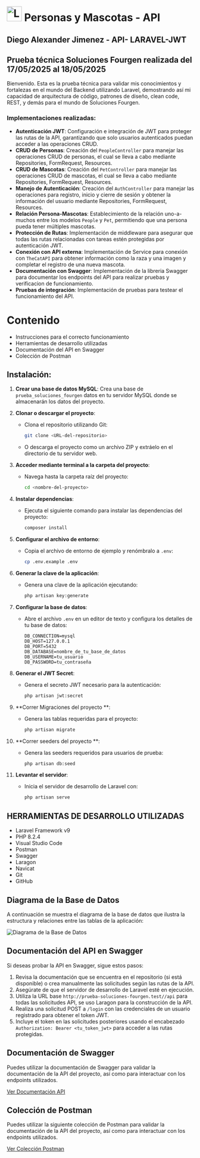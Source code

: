 # <img src="https://w7.pngwing.com/pngs/399/620/png-transparent-laravel-hd-logo.png" alt="Laravel Logo" width="40" height="40"/> Personas y Mascotas - API

## Diego Alexander Jimenez - API- LARAVEL-JWT

## Prueba técnica Soluciones Fourgen realizada del 17/05/2025 al 18/05/2025

Bienvenido. Esta es la prueba técnica para validar mis conocimientos y fortalezas en el mundo del Backend utilizando Laravel, demostrando así mi capacidad de arquitectura de código, patrones de diseño, clean code, REST, y demás para el mundo de Soluciones Fourgen.

### Implementaciones realizadas:

- **Autenticación JWT**: Configuración e integración de JWT para proteger las rutas de la API, garantizando que solo usuarios autenticados puedan acceder a las operaciones CRUD.
- **CRUD de Personas**: Creación del `PeopleController` para manejar las operaciones CRUD de personas, el cual se lleva a cabo mediante Repositories, FormRequest, Resources.
- **CRUD de Mascotas**: Creación del `PetController` para manejar las operaciones CRUD de mascotas, el cual se lleva a cabo mediante Repositories, FormRequest, Resources.
- **Manejo de Autenticación**: Creación del `AuthController` para manejar las operaciones para registro, inicio y cierre de sesión y obtener la información del usuario mediante Repositories, FormRequest, Resources.
- **Relación Persona-Mascotas**: Establecimiento de la relación uno-a-muchos entre los modelos `People` y `Pet`, permitiendo que una persona pueda tener múltiples mascotas.
- **Protección de Rutas**: Implementación de middleware para asegurar que todas las rutas relacionadas con tareas estén protegidas por autenticación JWT.
- **Conexión con API externa**: Implementación de Service para conexión con `TheCatAPI` para obtener información como la raza y una imagen y completar el registro de una nueva mascota.
- **Documentación con Swagger**: Implementación de la libreria Swagger para documentar los endpoints del API para realizar pruebas y verificacion de funcionamiento.
- **Pruebas de integración**: Implementación de pruebas para testear el funcionamiento del API.


# Contenido
* Instrucciones para el correcto funcionamiento
* Herramientas de desarrollo utilizadas
* Documentación del API en Swagger
* Colección de Postman


## Instalación:
1. **Crear una base de datos MySQL**: Crea una base de `prueba_soluciones_fourgen` datos en tu servidor MySQL donde se almacenarán los datos del proyecto.

2. **Clonar o descargar el proyecto**:
    - Clona el repositorio utilizando Git:
      ```bash
      git clone <URL-del-repositorio>
      ```
    - O descarga el proyecto como un archivo ZIP y extráelo en el directorio de tu servidor web.

3. **Acceder mediante terminal a la carpeta del proyecto**:
    - Navega hasta la carpeta raíz del proyecto:
      ```bash
      cd <nombre-del-proyecto>
      ```

4. **Instalar dependencias**:
    - Ejecuta el siguiente comando para instalar las dependencias del proyecto:
      ```bash
      composer install
      ```

5. **Configurar el archivo de entorno**:
    - Copia el archivo de entorno de ejemplo y renómbralo a `.env`:
      ```bash
      cp .env.example .env
      ```

6. **Generar la clave de la aplicación**:
    - Genera una clave de la aplicación ejecutando:
      ```bash
      php artisan key:generate
      ```

7. **Configurar la base de datos**:
    - Abre el archivo `.env` en un editor de texto y configura los detalles de tu base de datos:
      ```plaintext
      DB_CONNECTION=mysql
      DB_HOST=127.0.0.1
      DB_PORT=5432
      DB_DATABASE=nombre_de_tu_base_de_datos
      DB_USERNAME=tu_usuario
      DB_PASSWORD=tu_contraseña
      ```

8. **Generar el JWT Secret**:
    - Genera el secreto JWT necesario para la autenticación:
      ```bash
      php artisan jwt:secret
      ```
      
9. **Correr Migraciones del proyecto **:
    - Genera las tablas requeridas para el proyecto:
      ```bash
      php artisan migrate
      ```
10. **Correr seeders del proyecto **:
    - Genera las seeders requeridos para usuarios de prueba:
      ```bash
      php artisan db:seed
      ```

11. **Levantar el servidor**:
    - Inicia el servidor de desarrollo de Laravel con:
      ```bash
      php artisan serve

## HERRAMIENTAS DE DESARROLLO UTILIZADAS
* Laravel Framework v9
* PHP 8.2.4 
* Visual Studio Code
* Postman
* Swagger
* Laragon
* Navicat
* Git
* GitHub

## Diagrama de la Base de Datos

A continuación se muestra el diagrama de la base de datos que ilustra la estructura y relaciones entre las tablas de la aplicación:

![Diagrama de la Base de Datos](https://github.com/goslip05/Prueba-Andes-Backend/blob/main/public/img/Diagrama_DB)


## Documentación del API en Swagger
Si deseas probar la API en Swagger, sigue estos pasos:
1. Revisa la documentación que se encuentra en el repositorio (si está disponible) o crea manualmente las solicitudes según las rutas de la API.
2. Asegúrate de que el servidor de desarrollo de Laravel esté en ejecución.
3. Utiliza la URL base `http://prueba-soluciones-fourgen.test//api` para todas las solicitudes API, se uso Laragon para la construcción de la API.
4. Realiza una solicitud POST a `/login` con las credenciales de un usuario registrado para obtener el token JWT.
5. Incluye el token en las solicitudes posteriores usando el encabezado `Authorization: Bearer <tu_token_jwt>` para acceder a las rutas protegidas.

## Documentación de Swagger

Puedes utilizar la documentación de Swagger para validar la documentación de la API del proyecto, así como para interactuar con los endpoints utilizados.

<a href="http://prueba-soluciones-fourgen.test/api/documentation" target="_blank">Ver Documentación API</a>

## Colección de Postman

Puedes utilizar la siguiente colección de Postman para validar la documentación de la API del proyecto, así como para interactuar con los endpoints utilizados.

<a href="https://documenter.getpostman.com/view/18148117/2sB2qXk3AE" target="_blank">Ver Colección Postman</a>